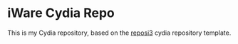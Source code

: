 # iWare Cydia Repo

This is my Cydia repository, based on the [reposi3](https://github.com/supermamon/Reposi3) cydia repository template.
